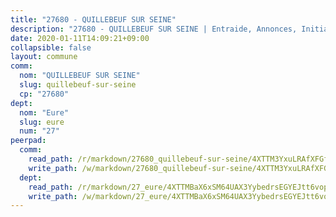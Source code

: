 ```yaml
---
title: "27680 - QUILLEBEUF SUR SEINE"
description: "27680 - QUILLEBEUF SUR SEINE | Entraide, Annonces, Initiatives"
date: 2020-01-11T14:09:21+09:00
collapsible: false
layout: commune
comm:
  nom: "QUILLEBEUF SUR SEINE"
  slug: quillebeuf-sur-seine
  cp: "27680"
dept:
  nom: "Eure"
  slug: eure
  num: "27"
peerpad:
  comm:
    read_path: /r/markdown/27680_quillebeuf-sur-seine/4XTTM3YxuLRAfXFGfzNKa4k5pLCUjEb6Q1yULTSAxvFpEKWWv
    write_path: /w/markdown/27680_quillebeuf-sur-seine/4XTTM3YxuLRAfXFGfzNKa4k5pLCUjEb6Q1yULTSAxvFpEKWWv-K3TgULmDjxw5TMkTxyjgHXdt9dpgWuo2aqwFm9YD1tti65grCpjWrSXa6CynQ5ASwWSmCpGDgz6Meif8VvhiFkukpzgAAiYFmFyLzN9o7zgJSopTnsVDVpNAPCPW3BR8kt9u6SPL
  dept:
    read_path: /r/markdown/27_eure/4XTTMBaX6xSM64UAX3YybedrsEGYEJtt6vopdQsPEFtGijgwg
    write_path: /w/markdown/27_eure/4XTTMBaX6xSM64UAX3YybedrsEGYEJtt6vopdQsPEFtGijgwg-K3TgUmjy61Gu7ZFzjoVmiacXP2Rc4pq6sxVCYUX3mFQZWQw9yCKsEoAMagtuW4jJTYhK96DsWW4cPmZLagvQNZ34BscGcu4btrtJibt18c1mpqofaWe6Q3RartDiuMTjY7NrsH4r
---
```


